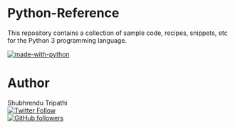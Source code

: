 # Python-Reference
This repository contains a collection of sample code, recipes, snippets, etc for the Python 3 programming language.

[![made-with-python](https://img.shields.io/badge/Made%20with-Python-1f425f.svg)](https://www.python.org/)

# Author
Shubhrendu Tripathi
<br>
[![Twitter Follow](https://img.shields.io/twitter/follow/shubhtr.svg?style=social)](https://twitter.com/shubhtr)  
[![GitHub followers](https://img.shields.io/github/followers/shubhtr.svg?style=social&label=Follow)](https://github.com/shubhtr/MyBadges)  


